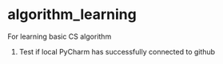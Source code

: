 # algorithm_learning
For learning basic CS algorithm

1. Test if local PyCharm has successfully connected to github
